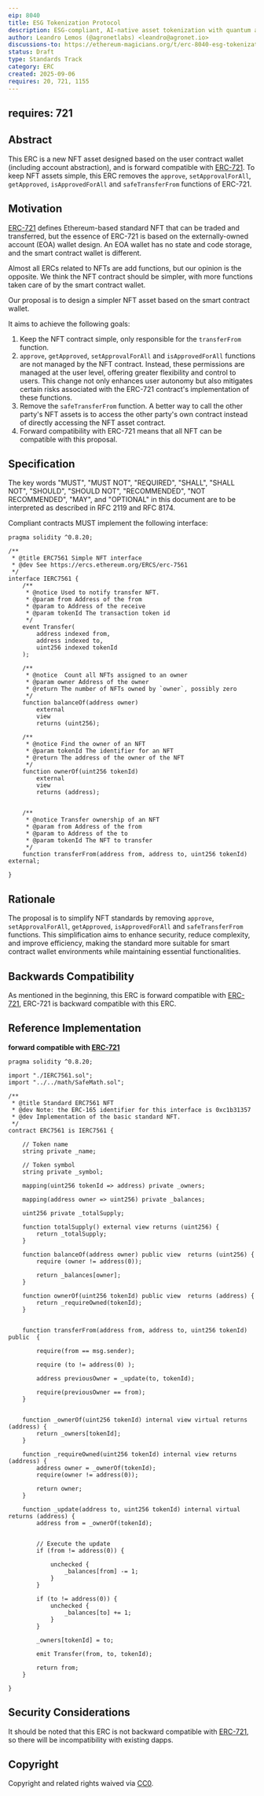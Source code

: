 ```yaml
---
eip: 8040
title: ESG Tokenization Protocol
description: ESG-compliant, AI-native asset tokenization with quantum auditability and lifecycle integrity.
author: Leandro Lemos (@agronetlabs) <leandro@agronet.io>
discussions-to: https://ethereum-magicians.org/t/erc-8040-esg-tokenization-protocol/25846
status: Draft
type: Standards Track
category: ERC
created: 2025-09-06
requires: 20, 721, 1155
---
```

requires: 721
---

## Abstract

This ERC is a new NFT asset designed based on the user contract wallet (including account abstraction), and is forward compatible with [ERC-721](./eip-721.md). To keep NFT assets simple, this ERC removes the `approve`, `setApprovalForAll`, `getApproved`, `isApprovedForAll` and `safeTransferFrom` functions of ERC-721.

## Motivation

[ERC-721](./eip-721.md) defines Ethereum-based standard NFT that can be traded and transferred, but the essence of ERC-721 is based on the externally-owned account (EOA) wallet design. An EOA wallet has no state and code storage, and the smart contract wallet is different.

Almost all ERCs related to NFTs are add functions, but our opinion is the opposite. We think the NFT contract should be simpler, with more functions taken care of by the smart contract wallet.

Our proposal is to design a simpler NFT asset based on the smart contract wallet.

It aims to achieve the following goals:

1. Keep the NFT contract simple, only responsible for the `transferFrom` function.
2. `approve`, `getApproved`, `setApprovalForAll` and `isApprovedForAll` functions are not managed by the NFT contract. Instead, these permissions are managed at the user level, offering greater flexibility and control to users. This change not only enhances user autonomy but also mitigates certain risks  associated with the ERC-721 contract's implementation of these functions. 
3. Remove the `safeTransferFrom` function. A better way to call the other party's NFT assets is to access the other party's own contract instead of directly accessing the NFT asset contract.
4. Forward compatibility with ERC-721 means that all NFT can be compatible with this proposal.

## Specification

The key words "MUST", "MUST NOT", "REQUIRED", "SHALL", "SHALL NOT", "SHOULD", "SHOULD NOT", "RECOMMENDED", "NOT RECOMMENDED", "MAY", and "OPTIONAL" in this document are to be interpreted as described in RFC 2119 and RFC 8174.

Compliant contracts MUST implement the following interface:

```solidity
pragma solidity ^0.8.20;

/**
 * @title ERC7561 Simple NFT interface 
 * @dev See https://ercs.ethereum.org/ERCS/erc-7561
 */
interface IERC7561 {
    /**
     * @notice Used to notify transfer NFT.
     * @param from Address of the from
     * @param to Address of the receive
     * @param tokenId The transaction token id 
     */
    event Transfer(
        address indexed from,
        address indexed to,
        uint256 indexed tokenId
    );

    /**
     * @notice  Count all NFTs assigned to an owner
     * @param owner Address of the owner
     * @return The number of NFTs owned by `owner`, possibly zero
     */
    function balanceOf(address owner) 
        external
        view
        returns (uint256);

    /**
     * @notice Find the owner of an NFT
     * @param tokenId The identifier for an NFT
     * @return The address of the owner of the NFT
     */
    function ownerOf(uint256 tokenId) 
        external  
        view
        returns (address);
	  

    /**
     * @notice Transfer ownership of an NFT
     * @param from Address of the from
     * @param to Address of the to
     * @param tokenId The NFT to transfer
     */
    function transferFrom(address from, address to, uint256 tokenId) external;

}
```

## Rationale

The proposal is to simplify NFT standards by removing `approve`, `setApprovalForAll`, `getApproved`, `isApprovedForAll` and `safeTransferFrom` functions. This simplification aims to enhance security, reduce complexity, and improve efficiency, making the standard more suitable for smart contract wallet environments while maintaining essential functionalities.


## Backwards Compatibility

As mentioned in the beginning, this ERC is forward compatible with [ERC-721](./eip-721.md), ERC-721 is backward compatible with this ERC.

## Reference Implementation

**forward compatible with [ERC-721](./eip-721.md)**

```solidity
pragma solidity ^0.8.20;

import "./IERC7561.sol";
import "../../math/SafeMath.sol";

/**
 * @title Standard ERC7561 NFT
 * @dev Note: the ERC-165 identifier for this interface is 0xc1b31357
 * @dev Implementation of the basic standard NFT.
 */
contract ERC7561 is IERC7561 {

    // Token name
    string private _name;

    // Token symbol
    string private _symbol;

    mapping(uint256 tokenId => address) private _owners;

    mapping(address owner => uint256) private _balances;

    uint256 private _totalSupply;

    function totalSupply() external view returns (uint256) {
        return _totalSupply;
    }

    function balanceOf(address owner) public view  returns (uint256) {
        require (owner != address(0));
        
        return _balances[owner];
    }

    function ownerOf(uint256 tokenId) public view  returns (address) {
        return _requireOwned(tokenId);
    }


    function transferFrom(address from, address to, uint256 tokenId) public  {

        require(from == msg.sender);

        require (to != address(0) );

        address previousOwner = _update(to, tokenId);

        require(previousOwner == from);
    }


    function _ownerOf(uint256 tokenId) internal view virtual returns (address) {
        return _owners[tokenId];
    }

    function _requireOwned(uint256 tokenId) internal view returns (address) {
        address owner = _ownerOf(tokenId);
        require(owner != address(0));
            
        return owner;
    }

    function _update(address to, uint256 tokenId) internal virtual returns (address) {
        address from = _ownerOf(tokenId);

        
        // Execute the update
        if (from != address(0)) {         

            unchecked {
                _balances[from] -= 1;
            }
        }

        if (to != address(0)) {
            unchecked {
                _balances[to] += 1;
            }
        }

        _owners[tokenId] = to;

        emit Transfer(from, to, tokenId);

        return from;
    }

}
```


## Security Considerations

It should be noted that this ERC is not backward compatible with [ERC-721](./eip-721.md), so there will be incompatibility with existing dapps.

## Copyright

Copyright and related rights waived via [CC0](../LICENSE.md).
